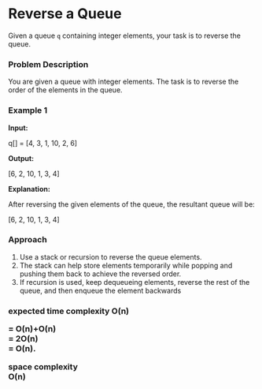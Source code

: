 # Reverse a Queue

Given a queue `q` containing integer elements, your task is to reverse the queue.

### Problem Description

You are given a queue with integer elements. The task is to reverse the order of the elements in the queue.

### Example 1

**Input:**

q[] = [4, 3, 1, 10, 2, 6]

**Output:**

[6, 2, 10, 1, 3, 4]

**Explanation:**

After reversing the given elements of the queue, the resultant queue will be:

[6, 2, 10, 1, 3, 4]


### Approach

1. Use a stack or recursion to reverse the queue elements.
2. The stack can help store elements temporarily while popping and pushing them back to achieve the reversed order.
3. If recursion is used, keep dequeueing elements, reverse the rest of the queue, and then enqueue the element backwards

### expected time complexity O(n)<br> <p>= O(n)+O(n)<br> = 2O(n)<br> =  O(n).<br> </p> space complexity<br>  O(n)
